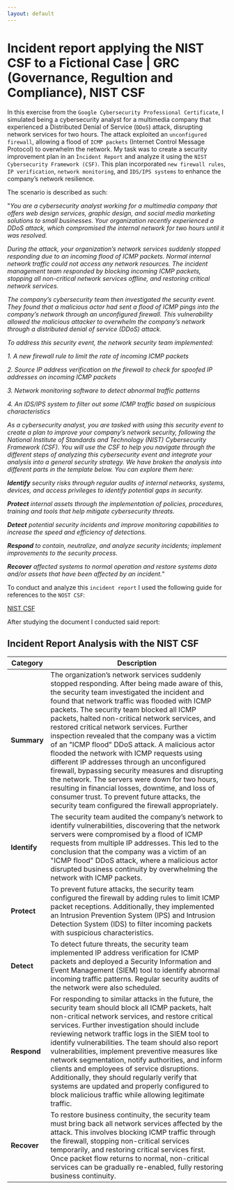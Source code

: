 ```yaml
---
layout: default
---
```


# Incident report applying the NIST CSF to a Fictional Case | GRC (Governance, Regultion and Compliance), NIST CSF 

In this exercise from the `Google Cybersecurity Professional Certificate`, I simulated being a cybersecurity analyst for a multimedia company that experienced a Distributed Denial of Service (`DDoS`) attack, disrupting network services for two hours. The attack exploited an `unconfigured firewall`, allowing a flood of `ICMP packets` (Internet Control Message Protocol) to overwhelm the network. My task was to create a security improvement plan in an `Ìncident Report` and analyze it using the `NIST Cybersecurity Framework (CSF)`. This plan incorporated `new firewall rules`, `IP verification`, `network monitoring`, and `IDS/IPS systems` to enhance the company’s network resilience.

The scenario is described as such:

"_You are a cybersecurity analyst working for a multimedia company that offers web design services, graphic design, and social media marketing solutions to small businesses. Your organization recently experienced a DDoS attack, which compromised the internal network for two hours until it was resolved._

_During the attack, your organization’s network services suddenly stopped responding due to an incoming flood of ICMP packets. Normal internal network traffic could not access any network resources. The incident management team responded by blocking incoming ICMP packets, stopping all non-critical network services offline, and restoring critical network services._ 

_The company’s cybersecurity team then investigated the security event. They found that a malicious actor had sent a flood of ICMP pings into the company’s network through an unconfigured firewall. This vulnerability allowed the malicious attacker to overwhelm the company’s network through a distributed denial of service (DDoS) attack._ 

_To address this security event, the network security team implemented:_ 

_1. A new firewall rule to limit the rate of incoming ICMP packets_

_2. Source IP address verification on the firewall to check for spoofed IP addresses on incoming ICMP packets_

_3. Network monitoring software to detect abnormal traffic patterns_

_4. An IDS/IPS system to filter out some ICMP traffic based on suspicious characteristics_

_As a cybersecurity analyst, you are tasked with using this security event to create a plan to improve your company’s network security, following the National Institute of Standards and Technology (NIST) Cybersecurity Framework (CSF). You will use the CSF to help you navigate through the different steps of analyzing this cybersecurity event and integrate your analysis into a general security strategy. We have broken the analysis into different parts in the template below. You can explore them here:_

_**Identify** security risks through regular audits of internal networks, systems, devices, and access privileges to identify potential gaps in security._

_**Protect** internal assets through the implementation of policies, procedures, training and tools that help mitigate cybersecurity threats._ 

_**Detect** potential security incidents and improve monitoring capabilities to increase the speed and efficiency of detections._ 

_**Respond** to contain, neutralize, and analyze security incidents; implement improvements to the security process._ 

_**Recover** affected systems to normal operation and restore systems data and/or assets that have been affected by an incident._"

To conduct and analyze this `incident report` I used the following guide for references to the `NOST CSF`:

[NIST CSF](https://github.com/Rafael-Santamaria-Ortega/Rafael-Santamaria-Ortega.github.io/blob/main/Applying%20the%20NIST%20CSF%20.pdf)

After studying the document I conducted said report:

## Incident Report Analysis with the NIST CSF

| **Category** | **Description** |
|--------------|-----------------|
| **Summary**  | The organization’s network services suddenly stopped responding. After being made aware of this, the security team investigated the incident and found that network traffic was flooded with ICMP packets. The security team blocked all ICMP packets, halted non-critical network services, and restored critical network services. Further inspection revealed that the company was a victim of an "ICMP flood" DDoS attack. A malicious actor flooded the network with ICMP requests using different IP addresses through an unconfigured firewall, bypassing security measures and disrupting the network. The servers were down for two hours, resulting in financial losses, downtime, and loss of consumer trust. To prevent future attacks, the security team configured the firewall appropriately. |
| **Identify** | The security team audited the company’s network to identify vulnerabilities, discovering that the network servers were compromised by a flood of ICMP requests from multiple IP addresses. This led to the conclusion that the company was a victim of an "ICMP flood" DDoS attack, where a malicious actor disrupted business continuity by overwhelming the network with ICMP packets. |
| **Protect**  | To prevent future attacks, the security team configured the firewall by adding rules to limit ICMP packet receptions. Additionally, they implemented an Intrusion Prevention System (IPS) and Intrusion Detection System (IDS) to filter incoming packets with suspicious characteristics. |
| **Detect**   | To detect future threats, the security team implemented IP address verification for ICMP packets and deployed a Security Information and Event Management (SIEM) tool to identify abnormal incoming traffic patterns. Regular security audits of the network were also scheduled. |
| **Respond**  | For responding to similar attacks in the future, the security team should block all ICMP packets, halt non-critical network services, and restore critical services. Further investigation should include reviewing network traffic logs in the SIEM tool to identify vulnerabilities. The team should also report vulnerabilities, implement preventive measures like network segmentation, notify authorities, and inform clients and employees of service disruptions. Additionally, they should regularly verify that systems are updated and properly configured to block malicious traffic while allowing legitimate traffic. |
| **Recover**  | To restore business continuity, the security team must bring back all network services affected by the attack. This involves blocking ICMP traffic through the firewall, stopping non-critical services temporarily, and restoring critical services first. Once packet flow returns to normal, non-critical services can be gradually re-enabled, fully restoring business continuity. |
